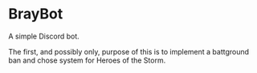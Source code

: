 # BrayBot

A simple Discord bot. 

The first, and possibly only, purpose of this is to implement a battground ban and chose 
system for Heroes of the Storm.



